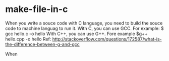 # make-file-in-c
When you write a souce code with C language, you need to build the souce code to machine languag to run it.
With C, you can use GCC. For example: $ gcc hello.c -o hello
With C++, you can use G++. Fore example $g++ hello.cpp -o hello
Ref: http://stackoverflow.com/questions/172587/what-is-the-difference-between-g-and-gcc

When 
